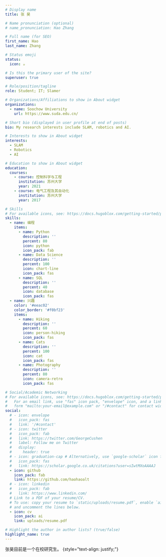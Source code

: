 ```yaml
---
# Display name
title: 张 昊

# Name pronunciation (optional)
# name_pronunciation: Hao Zhang

# Full name (for SEO)
first_name: Hao
last_name: Zhang

# Status emoji
status:
  icon: ☕️

# Is this the primary user of the site?
superuser: true

# Role/position/tagline
role: Student; IT; Slamer

# Organizations/Affiliations to show in About widget
organizations:
  - name: Soochow University
    url: https://www.suda.edu.cn/

# Short bio (displayed in user profile at end of posts)
bio: My research interests include SLAM, robotics and AI.

# Interests to show in About widget
interests:
  - SLAM
  - Robotics
  - AI

# Education to show in About widget
education:
  courses:
    - course: 控制科学与工程
      institution: 苏州大学
      year: 2021
    - course: 电气工程及其自动化
      institution: 苏州大学
      year: 2017

# Skills
# For available icons, see: https://docs.hugoblox.com/getting-started/page-builder/#icons
skills:
  - name: 编程
    items:
      - name: Python
        description: ''
        percent: 80
        icon: python
        icon_pack: fab
      - name: Data Science
        description: ''
        percent: 100
        icon: chart-line
        icon_pack: fas
      - name: SQL
        description: ''
        percent: 40
        icon: database
        icon_pack: fas
  - name: 兴趣
    color: '#eeac02'
    color_border: '#f0bf23'
    items:
      - name: Hiking
        description: ''
        percent: 60
        icon: person-hiking
        icon_pack: fas
      - name: Cats
        description: ''
        percent: 100
        icon: cat
        icon_pack: fas
      - name: Photography
        description: ''
        percent: 80
        icon: camera-retro
        icon_pack: fas

# Social/Academic Networking
# For available icons, see: https://docs.hugoblox.com/getting-started/page-builder/#icons
#   For an email link, use "fas" icon pack, "envelope" icon, and a link in the
#   form "mailto:your-email@example.com" or "/#contact" for contact widget.
social:
  # - icon: envelope
  #   icon_pack: fas
  #   link: '/#contact'
  # - icon: twitter
  #   icon_pack: fab
  #   link: https://twitter.com/GeorgeCushen
  #   label: Follow me on Twitter
  #   display:
  #     header: true
  # - icon: graduation-cap # Alternatively, use `google-scholar` icon from `ai` icon pack
  #   icon_pack: fas
  #   link: https://scholar.google.co.uk/citations?user=sIwtMXoAAAAJ
  - icon: github
    icon_pack: fab
    link: https://github.com/haohaoalt
  # - icon: linkedin
  #   icon_pack: fab
  #   link: https://www.linkedin.com/
  # Link to a PDF of your resume/CV.
  # To use: copy your resume to `static/uploads/resume.pdf`, enable `ai` icons in `params.yaml`,
  # and uncomment the lines below.
  - icon: cv
    icon_pack: ai
    link: uploads/resume.pdf

# Highlight the author in author lists? (true/false)
highlight_name: true
---
```

张昊目前是一个在校研究生。
{style="text-align: justify;"}
